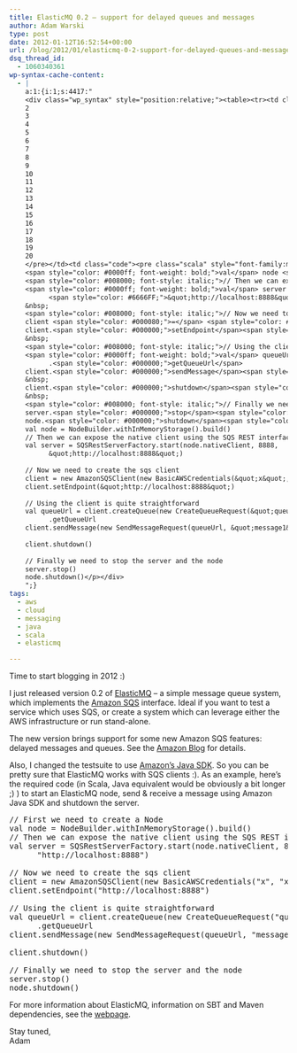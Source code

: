 ```yaml
---
title: ElasticMQ 0.2 – support for delayed queues and messages
author: Adam Warski
type: post
date: 2012-01-12T16:52:54+00:00
url: /blog/2012/01/elasticmq-0-2-support-for-delayed-queues-and-messages/
dsq_thread_id:
  - 1060340361
wp-syntax-cache-content:
  - |
    a:1:{i:1;s:4417:"
    <div class="wp_syntax" style="position:relative;"><table><tr><td class="line_numbers"><pre>1
    2
    3
    4
    5
    6
    7
    8
    9
    10
    11
    12
    13
    14
    15
    16
    17
    18
    19
    20
    </pre></td><td class="code"><pre class="scala" style="font-family:monospace;"><span style="color: #008000; font-style: italic;">// First we need to create a Node</span>
    <span style="color: #0000ff; font-weight: bold;">val</span> node <span style="color: #000080;">=</span> NodeBuilder.<span style="color: #000000;">withInMemoryStorage</span><span style="color: #F78811;">&#40;</span><span style="color: #F78811;">&#41;</span>.<span style="color: #000000;">build</span><span style="color: #F78811;">&#40;</span><span style="color: #F78811;">&#41;</span>
    <span style="color: #008000; font-style: italic;">// Then we can expose the native client using the SQS REST interface</span>
    <span style="color: #0000ff; font-weight: bold;">val</span> server <span style="color: #000080;">=</span> SQSRestServerFactory.<span style="color: #000000;">start</span><span style="color: #F78811;">&#40;</span>node.<span style="color: #000000;">nativeClient</span>, <span style="color: #F78811;">8888</span>, 
          <span style="color: #6666FF;">&quot;http://localhost:8888&quot;</span><span style="color: #F78811;">&#41;</span>
    &nbsp;
    <span style="color: #008000; font-style: italic;">// Now we need to create the sqs client</span>
    client <span style="color: #000080;">=</span> <span style="color: #0000ff; font-weight: bold;">new</span> AmazonSQSClient<span style="color: #F78811;">&#40;</span><span style="color: #0000ff; font-weight: bold;">new</span> BasicAWSCredentials<span style="color: #F78811;">&#40;</span><span style="color: #6666FF;">&quot;x&quot;</span>, <span style="color: #6666FF;">&quot;x&quot;</span><span style="color: #F78811;">&#41;</span><span style="color: #F78811;">&#41;</span>
    client.<span style="color: #000000;">setEndpoint</span><span style="color: #F78811;">&#40;</span><span style="color: #6666FF;">&quot;http://localhost:8888&quot;</span><span style="color: #F78811;">&#41;</span>
    &nbsp;
    <span style="color: #008000; font-style: italic;">// Using the client is quite straightforward</span>
    <span style="color: #0000ff; font-weight: bold;">val</span> queueUrl <span style="color: #000080;">=</span> client.<span style="color: #000000;">createQueue</span><span style="color: #F78811;">&#40;</span><span style="color: #0000ff; font-weight: bold;">new</span> CreateQueueRequest<span style="color: #F78811;">&#40;</span><span style="color: #6666FF;">&quot;queue1&quot;</span><span style="color: #F78811;">&#41;</span><span style="color: #F78811;">&#41;</span>
          .<span style="color: #000000;">getQueueUrl</span>
    client.<span style="color: #000000;">sendMessage</span><span style="color: #F78811;">&#40;</span><span style="color: #0000ff; font-weight: bold;">new</span> SendMessageRequest<span style="color: #F78811;">&#40;</span>queueUrl, <span style="color: #6666FF;">&quot;message1&quot;</span><span style="color: #F78811;">&#41;</span><span style="color: #F78811;">&#41;</span>
    &nbsp;
    client.<span style="color: #000000;">shutdown</span><span style="color: #F78811;">&#40;</span><span style="color: #F78811;">&#41;</span>
    &nbsp;
    <span style="color: #008000; font-style: italic;">// Finally we need to stop the server and the node</span>
    server.<span style="color: #000000;">stop</span><span style="color: #F78811;">&#40;</span><span style="color: #F78811;">&#41;</span>
    node.<span style="color: #000000;">shutdown</span><span style="color: #F78811;">&#40;</span><span style="color: #F78811;">&#41;</span></pre></td></tr></table><p class="theCode" style="display:none;">// First we need to create a Node
    val node = NodeBuilder.withInMemoryStorage().build()
    // Then we can expose the native client using the SQS REST interface
    val server = SQSRestServerFactory.start(node.nativeClient, 8888, 
          &quot;http://localhost:8888&quot;)
    
    // Now we need to create the sqs client
    client = new AmazonSQSClient(new BasicAWSCredentials(&quot;x&quot;, &quot;x&quot;))
    client.setEndpoint(&quot;http://localhost:8888&quot;)
    
    // Using the client is quite straightforward
    val queueUrl = client.createQueue(new CreateQueueRequest(&quot;queue1&quot;))
          .getQueueUrl
    client.sendMessage(new SendMessageRequest(queueUrl, &quot;message1&quot;))
    
    client.shutdown()
    
    // Finally we need to stop the server and the node
    server.stop()
    node.shutdown()</p></div>
    ";}
tags:
  - aws
  - cloud
  - messaging
  - java
  - scala
  - elasticmq

---
```

Time to start blogging in 2012 :)

I just released version 0.2 of [ElasticMQ][1] &#8211; a simple message queue system, which implements the [Amazon SQS][2] interface. Ideal if you want to test a service which uses SQS, or create a system which can leverage either the AWS infrastructure or run stand-alone.

The new version brings support for some new Amazon SQS features: delayed messages and queues. See the [Amazon Blog][3] for details.

Also, I changed the testsuite to use [Amazon&#8217;s Java SDK][4]. So you can be pretty sure that ElasticMQ works with SQS clients :). As an example, here&#8217;s the required code (in Scala, Java equivalent would be obviously a bit longer ;) ) to start an ElasticMQ node, send & receive a message using Amazon Java SDK and shutdown the server.

<pre lang="scala" line="1" escaped="true">// First we need to create a Node
val node = NodeBuilder.withInMemoryStorage().build()
// Then we can expose the native client using the SQS REST interface
val server = SQSRestServerFactory.start(node.nativeClient, 8888, 
      "http://localhost:8888")

// Now we need to create the sqs client
client = new AmazonSQSClient(new BasicAWSCredentials("x", "x"))
client.setEndpoint("http://localhost:8888")

// Using the client is quite straightforward
val queueUrl = client.createQueue(new CreateQueueRequest("queue1"))
      .getQueueUrl
client.sendMessage(new SendMessageRequest(queueUrl, "message1"))

client.shutdown()

// Finally we need to stop the server and the node
server.stop()
node.shutdown()
</pre>

For more information about ElasticMQ, information on SBT and Maven dependencies, see the [webpage][1].

Stay tuned,  
Adam

 [1]: https://github.com/adamw/elasticmq
 [2]: http://aws.amazon.com/sqs/
 [3]: http://aws.typepad.com/aws/2011/10/amazon-simple-queue-service-batch-operations-delay-queue-and-message-timers.html
 [4]: http://aws.amazon.com/sdkforjava/
